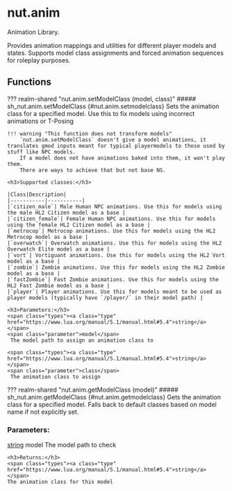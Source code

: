 # nut.anim
Animation Library.

Provides animation mappings and utilities for different player models and states.
Supports model class assignments and forced animation sequences for roleplay purposes.
## Functions
??? realm-shared "<a id=nut.anim.setModelClass></a>nut.anim.setModelClass (model, class)"
    ##### sh_nut.anim.setModelClass {#nut.anim.setmodelclass}
    Sets the animation class for a specified model.  Use this to fix models using incorrect animations or T-Posing

	!!! warning "This function does not transform models"
		`nut.anim.setModelClass` doesn't give a model animations, it translates gmod inputs meant for typical playermodels to those used by stuff like NPC models.
		If a model does not have animations baked into them, it won't play them.
		There are ways to achieve that but not base NS.

	<h3>Supported classes:</h3>

	|Class|Description|
	|-----------|-----------|
	|`citizen_male`| Male Human NPC animations. Use this for models using the male HL2 Citizen model as a base |
	|`citizen_female`| Female Human NPC animations. Use this for models using the female HL2 Citizen model as a base |
	|`metrocop`| Metrocop animations. Use this for models using the HL2 Metrocop model as a base |
	|`overwatch`| Overwatch animations. Use this for models using the HL2 Overwatch Elite model as a base |
	|`vort`| Vortiguant animations. Use this for models using the HL2 Vort model as a base |
	|`zombie`| Zombie animations. Use this for models using the HL2 Zombie model as a base |
	|`fastZombie`| Fast Zombie animations. Use this for models using the HL2 Fast Zombie model as a base |
	|`player`| Player animations. Use this for models meant to be used as player models (typically have `/player/` in their model path) |

    <h3>Parameters:</h3>
    <span class="types"><a class="type" href="https://www.lua.org/manual/5.1/manual.html#5.4">string</a></span>
    <span class="parameter">model</span>
     The model path to assign an animation class to

    <span class="types"><a class="type" href="https://www.lua.org/manual/5.1/manual.html#5.4">string</a></span>
    <span class="parameter">class</span>
     The animation class to assign



??? realm-shared "<a id=nut.anim.getModelClass></a>nut.anim.getModelClass (model)"
    ##### sh_nut.anim.getModelClass {#nut.anim.getmodelclass}
    Gets the animation class for a specified model.
	 Falls back to default classes based on model name if not explicitly set.
    <h3>Parameters:</h3>
    <span class="types"><a class="type" href="https://www.lua.org/manual/5.1/manual.html#5.4">string</a></span>
    <span class="parameter">model</span>
     The model path to check


    <h3>Returns:</h3>
    <span class="types"><a class="type" href="https://www.lua.org/manual/5.1/manual.html#5.4">string</a></span>
    The animation class for this model



